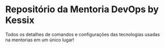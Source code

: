 # Repositório da Mentoria DevOps by Kessix

Todos os detalhes de comandos e configurações das tecnologias usadas na mentorias em um único lugar!

